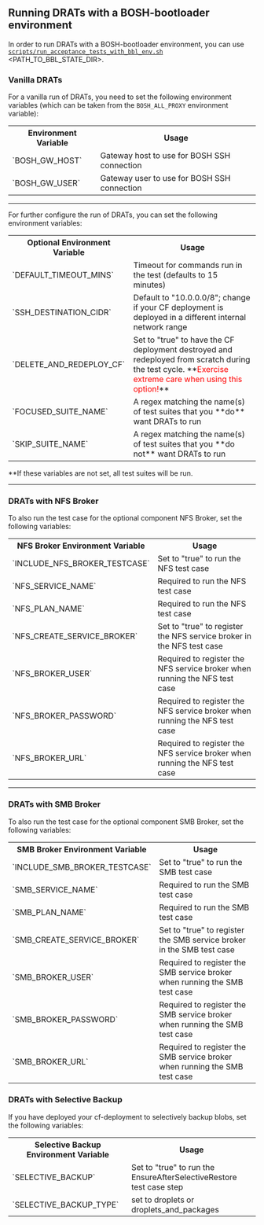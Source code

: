 ## Running DRATs with a BOSH-bootloader environment

In order to run DRATs with a BOSH-bootloader environment, you can use [`scripts/run_acceptance_tests_with_bbl_env.sh`](../scripts/run_acceptance_tests_with_bbl_env.sh) <PATH_TO_BBL_STATE_DIR>.

### Vanilla DRATs
For a vanilla run of DRATs, you need to set the following environment variables (which can be taken from the `BOSH_ALL_PROXY` environment variable):
<table style="width:100%">
  <tr>
    <th>Environment Variable</th>
    <th>Usage</th>
  </tr>
    <tr>
        <td>`BOSH_GW_HOST`</td>
        <td>Gateway host to use for BOSH SSH connection</td>
    </tr>
    <tr>
        <td>`BOSH_GW_USER`</td>
        <td>Gateway user to use for BOSH SSH connection</td>
    </tr>
</table>

---

For further configure the run of DRATs, you can set the following environment variables:
<table style="width:100%">
  <tr>
    <th>Optional Environment Variable</th>
    <th>Usage</th>
  </tr>
    <tr>
        <td>`DEFAULT_TIMEOUT_MINS`</td>
        <td>Timeout for commands run in the test (defaults to 15 minutes)</td>
    </tr>
    <tr>
        <td>`SSH_DESTINATION_CIDR`</td>
        <td>Default to "10.0.0.0/8"; change if your CF deployment is deployed in a different internal network range</td>
    <tr>
    <tr>
        <td>`DELETE_AND_REDEPLOY_CF`</td>
        <td>Set to "true" to have the CF deployment destroyed and redeployed from scratch during the test cycle. 
        **<span style="color:red">Exercise extreme care when using this option!</span>**</td>
    <tr>
    <tr>
        <td>`FOCUSED_SUITE_NAME`</td>
        <td>A regex matching the name(s) of test suites that you **do** want DRATs to run</td>
    <tr>
    <tr>
        <td>`SKIP_SUITE_NAME`</td>
        <td>A regex matching the name(s) of test suites that you **do not** want DRATs to run</td>
    <tr>
</table>

**If these variables are not set, all test suites will be run.

---

### DRATs with NFS Broker
To also run the test case for the optional component NFS Broker, set the following variables:
<table style="width:100%">
  <tr>
    <th>NFS Broker Environment Variable</th>
    <th>Usage</th>
  </tr>
    <tr>
        <td>`INCLUDE_NFS_BROKER_TESTCASE`</td>
        <td>Set to "true" to run the NFS test case</td>
    <tr>
    <tr>
        <td>`NFS_SERVICE_NAME`</td>
        <td>Required to run the NFS test case</td>
    <tr>
    <tr>
        <td>`NFS_PLAN_NAME`</td>
        <td>Required to run the NFS test case</td>
    <tr>
    <tr>
        <td>`NFS_CREATE_SERVICE_BROKER`</td>
        <td>Set to "true" to register the NFS service broker in the NFS test case</td>
    <tr>
    <tr>
        <td>`NFS_BROKER_USER`</td>
        <td>Required to register the NFS service broker when running the NFS test case</td>
    <tr>
    <tr>
        <td>`NFS_BROKER_PASSWORD`</td>
        <td>Required to register the NFS service broker when running the NFS test case</td>
    <tr>
    <tr>
        <td>`NFS_BROKER_URL`</td>
        <td>Required to register the NFS service broker when running the NFS test case</td>
    <tr>
</table>

---

### DRATs with SMB Broker
To also run the test case for the optional component SMB Broker, set the following variables:
<table style="width:100%">
  <tr>
    <th>SMB Broker Environment Variable</th>
    <th>Usage</th>
  </tr>
    <tr>
        <td>`INCLUDE_SMB_BROKER_TESTCASE`</td>
        <td>Set to "true" to run the SMB test case</td>
    <tr>
    <tr>
        <td>`SMB_SERVICE_NAME`</td>
        <td>Required to run the SMB test case</td>
    <tr>
    <tr>
        <td>`SMB_PLAN_NAME`</td>
        <td>Required to run the SMB test case</td>
    <tr>
    <tr>
        <td>`SMB_CREATE_SERVICE_BROKER`</td>
        <td>Set to "true" to register the SMB service broker in the SMB test case</td>
    <tr>
    <tr>
        <td>`SMB_BROKER_USER`</td>
        <td>Required to register the SMB service broker when running the SMB test case</td>
    <tr>
    <tr>
        <td>`SMB_BROKER_PASSWORD`</td>
        <td>Required to register the SMB service broker when running the SMB test case</td>
    <tr>
    <tr>
        <td>`SMB_BROKER_URL`</td>
        <td>Required to register the SMB service broker when running the SMB test case</td>
    <tr>
</table>

### DRATs with Selective Backup
If you have deployed your cf-deployment to selectively backup blobs, set the following variables:
<table style="width:100%">
  <tr>
    <th>Selective Backup Environment Variable</th>
    <th>Usage</th>
  </tr>
    <tr>
        <td>`SELECTIVE_BACKUP`</td>
        <td>Set to "true" to run the EnsureAfterSelectiveRestore test case step</td>
    <tr>
    <tr>
        <td>`SELECTIVE_BACKUP_TYPE`</td>
        <td>set to droplets or droplets_and_packages</td>
    <tr>
</table>